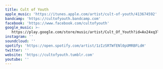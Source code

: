 ```yaml
---
title: Cult of Youth
apple_music: 'https://itunes.apple.com/artist/cult-of-youth/413674592'
bandcamp: 'https://cultofyouth.bandcamp.com'
facebook: 'https://www.facebook.com/cultofyouth'
google_music: >-
   https://play.google.com/store/music/artist/Cult_Of_Youth?id=Ax24xq3lyblmyjlbeiw6owee45a
instagram: ''
soundcloud: ''
spotify: 'https://open.spotify.com/artist/1zIzSRTWfENl0pUMRBFLdH'
twitter: ''
website: 'https://cultofyouth.tumblr.com'
youtube: ''
---
```

